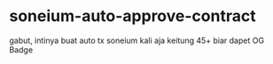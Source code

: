# soneium-auto-approve-contract
gabut, intinya buat auto tx soneium kali aja keitung 45+ biar dapet OG Badge
